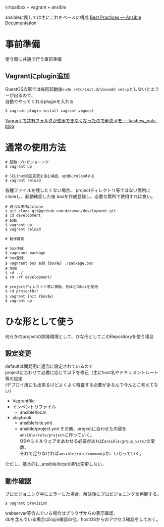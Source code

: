 

virtualbox + vagrant + ansible  

ansibleに関しては主にこれをベースに構成
[Best Practices — Ansible Documentation](http://docs.ansible.com/playbooks_best_practices.html)





事前準備
================================================================================

使う際に共通で行う事前準備

Vagrantにplugin追加
--------------------------------------------------------------------------------

GuestOS次第では毎回起動後`sudo /etc/init.d/vboxadd setup`としないとエラーが出るので、  
自動でやってくれるpluginを入れる

```
$ vagrant plugin install vagrant-vbguest
```

[Vagrant で共有フォルダが使用できなくなったので解決メモ — kashew_nuts-blog][1]






通常の使用方法
================================================================================

```
# 起動+プロビジョニング
$ vagrant up

# SELinux設定変更を含む場合、up後にreloadする
$ vagrant reload
```

各種ファイルを残したくない場合、
projectディレクトリ等ではない箇所にcloneし、起動確認した後
boxを作成登録し、必要な箇所で使用すれば良い。
```
# 適当な箇所にclone
$ git clone git@github.com:daruman/development.git
$ cd development
# 起動
$ vagrant up
$ vagrant reload

# 動作確認

# box作成
$ vagnrant package
# box登録
$ vagnrant box add {box名} ./package.box
# 削除
$ cd ../
$ rm -rf development/

# projectディレクトリ等に移動、先ほどのboxを使用
$ cd projectDir
$ vagrant init {box名}
$ vagrant up
```



ひな形として使う
================================================================================

何らかのprojectの開発環境として、ひな形としてこのRepositoryを使う場合

設定変更
--------------------------------------------------------------------------------

defaultは開発用に適当に設定されているので  
projectに合わせて必要に応じて以下を修正（主にhost名やドキュメントルート等の設定  
(デプロイ用にも出来るけどよくよく精査する必要があるんで今んとこ考えてない)


- Vagrantfile
- インベントリファイル
    - ansible/local
- playbook
    - ansible/site.yml
    - ansible/project.yml
その他、projectに合わせた内容を`ansible/role/project`に作っていく。  
OSやミドルウェアをあわせる必要があれば`ansible/group_vars/`の変数、  
それで足りなければ`ansible/role/common`ほか、いじっていく。

ただし、基本的に_ansible/localのIPは変更しない_



動作確認
--------------------------------------------------------------------------------

プロビジョニング中にエラーした場合、解決後にプロビジョニングを再開する。
```
$ vagrant provision
```

webserver等含んでいる場合はブラウザからの表示確認、  
dbを含んでいる場合はlogin確認の他、hostOSからのアクセス確認をしておく。


[1]: http://kashewnuts.bitbucket.org/2013/08/25/vagrantvbguest.html


